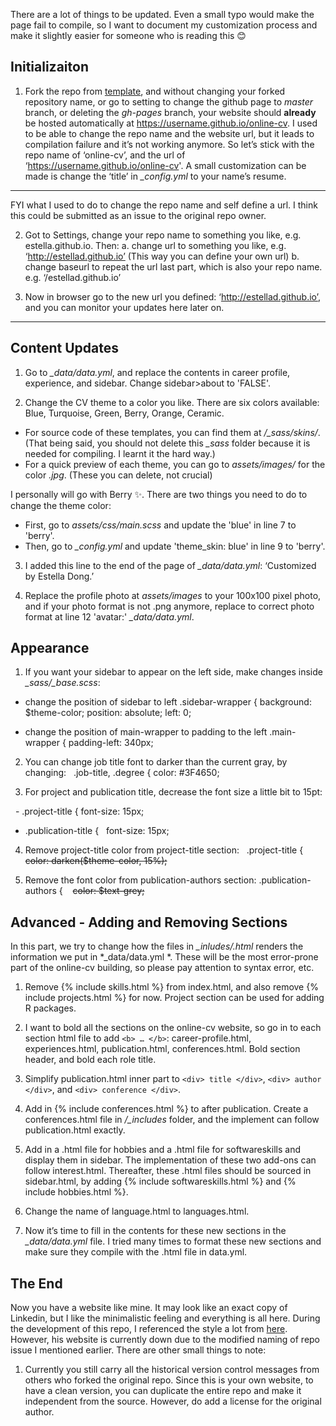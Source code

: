 There are a lot of things to be updated. Even a small typo would make the page fail to compile, so I want to document my customization process and make it slightly easier for someone who is reading this :blush:


## Initializaiton
1. Fork the repo from [template](https://github.com/sharu725/online-cv), and without changing your forked repository name, or go to setting to change the github page to *master* branch, or deleting the *gh-pages* branch, your website should **already** be hosted automatically at https://username.github.io/online-cv. I used to be able to change the repo name and the website url, but it leads to compilation failure and it’s not working anymore. So let’s stick with the repo name of ‘online-cv’, and the url of ‘https://username.github.io/online-cv'. A small customization can be made is change the ‘title’ in *_config.yml* to your name’s resume. 
____________________________
FYI what I used to do to change the repo name and self define a url. I think this could be submitted as an issue to the original repo owner. 

2. Got to Settings, change your repo name to something you like, e.g. estella.github.io. Then:
	a. change url to something you like, e.g. ‘http://estellad.github.io’ (This way you can define your own url)
	b. change baseurl to repeat the url last part, which is also your repo name. e.g. ‘/estellad.github.io’
  
3. Now in browser go to the new url you defined: ‘http://estellad.github.io’, and you can monitor your updates here later on. 
____________________________


## Content Updates
1. Go to *_data/data.yml*, and replace the contents in career profile, experience, and sidebar. Change sidebar>about to 'FALSE'. 

2. Change the CV theme to a color you like. There are six colors available: Blue, Turquoise, Green, Berry, Orange, Ceramic. 

- For source code of these templates, you can find them at */_sass/skins/*. (That being said, you should not delete this *_sass* folder because it is needed for compiling. I learnt it the hard way.) 
- For a quick preview of each theme, you can go to *assets/images/* for the color *.jpg*. (These you can delete, not crucial) 

I personally will go with Berry :sparkles:. There are two things you need to do to change the theme color:
- First, go to *assets/css/main.scss* and update the 'blue' in line 7 to 'berry'. 
- Then, go to *_config.yml* and update 'theme_skin: blue' in line 9 to 'berry'. 

3. I added this line to the end of the page of *_data/data.yml*: ‘Customized by Estella Dong.’

4. Replace the profile photo at *assets/images* to your 100x100 pixel photo, and if your photo format is not .png anymore, replace to correct photo format at line 12 'avatar:' *_data/data.yml*.


## Appearance
1. If you want your sidebar to appear on the left side, make changes inside *_sass/_base.scss*:

  - change the position of sidebar to left
  .sidebar-wrapper {
	  background: $theme-color;
	  position: absolute;
	  left: 0;

  - change the position of main-wrapper to padding to the left
  .main-wrapper {
	  padding-left: 340px;

2. You can change job title font to darker than the current gray, by changing:
  .job-title, .degree {
		color: #3F4650;

3. For project and publication title, decrease the font size a little bit to 15pt:

  - .project-title {
	   font-size: 15px;

  - .publication-title {
 	   font-size: 15px;

4. Remove project-title color from project-title section:
   .project-title {
		~~color: darken($theme-color, 15%);~~

5. Remove the font color from publication-authors section:
  .publication-authors {
       ~~color: $text-grey;~~


## Advanced - Adding and Removing Sections
In this part, we try to change how the files in *_inludes/.html* renders the information we put in *_data/data.yml *. These will be the most error-prone part of the online-cv building, so please pay attention to syntax error, etc.

1. Remove {% include skills.html %} from index.html, and also remove {% include projects.html %} for now. Project section can be used for adding R packages. 

2. I want to bold all the sections on the online-cv website, so go in to each section html file to add `<b> … </b>`: career-profile.html, experiences.html, publication.html, conferences.html. Bold section header, and bold each role title. 

3. Simplify publication.html inner part to `<div> title </div>`, `<div> author </div>`, and `<div> conference </div>`.

4. Add in {% include conferences.html %} to after publication. Create a conferences.html file in */_includes* folder, and the implement can follow publication.html exactly. 

5. Add in a .html file for hobbies and a .html file for softwareskills and display them in sidebar. The implementation of these two add-ons can follow interest.html. Thereafter, these .html files should be sourced in sidebar.html, by adding {% include softwareskills.html %} and {% include hobbies.html %}.

6. Change the name of language.html to languages.html.

7. Now it’s time to fill in the contents for these new sections in the *_data/data.yml* file. I tried many times to format these new sections and make sure they compile with the .html file in data.yml. 


## The End
Now you have a website like mine. It may look like an exact copy of Linkedin, but I like the minimalistic feeling and everything is all here. During the development of this repo, I referenced the style a lot from [here](https://github.com/CraigWangStat/CraigWangStat.github.io). However, his website is currently down due to the modified naming of repo issue I mentioned earlier. There are other small things to note:

1. Currently you still carry all the historical version control messages from others who forked the original repo. Since this is your own website, to have a clean version, you can duplicate the entire repo and make it independent from the source. However, do add a license for the original author. 












